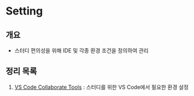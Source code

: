 # Setting

## 개요

- 스터디 편의성을 위해 IDE 및 각종 환경 조건을 정의하여 관리

## 정리 목록

1. [VS Code Collaborate Tools](https://github.com/Researching-Algorithms-For-Us/README/tree/main/SETTING/vscode) : 스터디를 위한 VS Code에서 필요한 환경 설정
